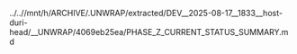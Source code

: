 ../..//mnt/h/ARCHIVE/.UNWRAP/extracted/DEV__2025-08-17__1833__host-duri-head/__UNWRAP/4069eb25ea/PHASE_Z_CURRENT_STATUS_SUMMARY.md